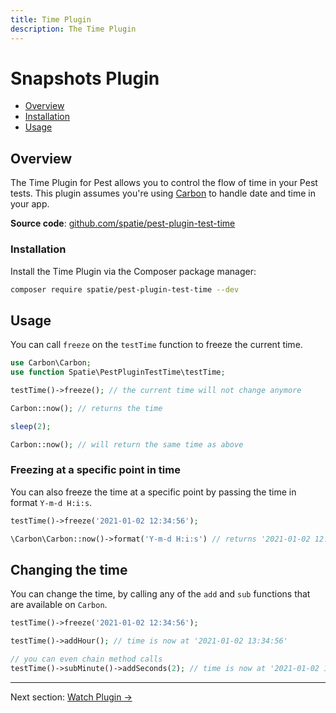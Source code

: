 ```yaml
---
title: Time Plugin
description: The Time Plugin
---
```


# Snapshots Plugin

- [Overview](#overview)
- [Installation](#installation)
- [Usage](#usage)

<a name="overview"></a>
## Overview

The Time Plugin for Pest allows you to control the flow of time in your Pest tests. This plugin assumes you're using [Carbon](https://carbon.nesbot.com) to handle date and time in your app.

**Source code**: [github.com/spatie/pest-plugin-test-time](https://github.com/spatie/pest-plugin-test-time)

<a name="installation"></a>
### Installation

Install the Time Plugin via the Composer package manager:

```bash
composer require spatie/pest-plugin-test-time --dev
```

<a name="usage"></a>
## Usage

You can call `freeze` on the `testTime` function to freeze the current time.

```php
use Carbon\Carbon;
use function Spatie\PestPluginTestTime\testTime;

testTime()->freeze(); // the current time will not change anymore

Carbon::now(); // returns the time

sleep(2);

Carbon::now(); // will return the same time as above
```

### Freezing at a specific point in time

You can also freeze the time at a specific point by passing the time in format `Y-m-d H:i:s`.

```php
testTime()->freeze('2021-01-02 12:34:56');

\Carbon\Carbon::now()->format('Y-m-d H:i:s') // returns '2021-01-02 12:34:56';
```

## Changing the time

You can change the time, by calling any of the `add` and `sub` functions that are available on `Carbon`.

```php
testTime()->freeze('2021-01-02 12:34:56');

testTime()->addHour(); // time is now at '2021-01-02 13:34:56'

// you can even chain method calls
testTime()->subMinute()->addSeconds(2); // time is now at '2021-01-02 13:33:58'
```

---

Next section: [Watch Plugin →](/docs/plugins/watch)
